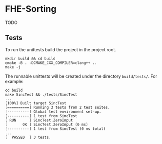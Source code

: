 # FHE-Sorting

TODO

## Tests

To run the unittests build the project in the project root.

```
mkdir build && cd build
cmake -B . -DCMAKE_CXX_COMPILER=clang++ ..
make -j
```
The runnable unittests will be created under the directory `build/tests/`. For example:

```
cd build
make SincTest && ./tests/SincTest
...
[100%] Built target SincTest
[==========] Running 3 tests from 2 test suites.
[----------] Global test environment set-up.
[----------] 1 test from SincTest
[ RUN      ] SincTest.ZeroInput
[       OK ] SincTest.ZeroInput (0 ms)
[----------] 1 test from SincTest (0 ms total)
...
[  PASSED  ] 3 tests.
```


